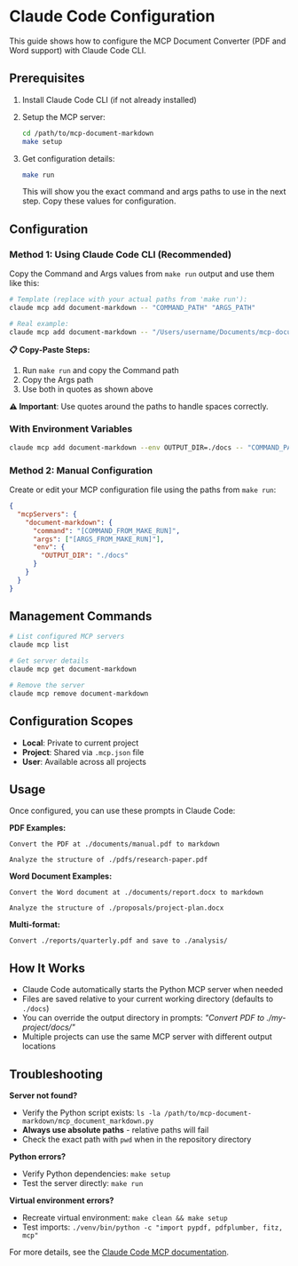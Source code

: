 # Claude Code Configuration

This guide shows how to configure the MCP Document Converter (PDF and Word support) with Claude Code CLI.

## Prerequisites

1. Install Claude Code CLI (if not already installed)
2. Setup the MCP server:
   ```bash
   cd /path/to/mcp-document-markdown
   make setup
   ```

3. Get configuration details:
   ```bash
   make run
   ```
   This will show you the exact command and args paths to use in the next step. Copy these values for configuration.

## Configuration

### Method 1: Using Claude Code CLI (Recommended)

Copy the Command and Args values from `make run` output and use them like this:

```bash
# Template (replace with your actual paths from 'make run'):
claude mcp add document-markdown -- "COMMAND_PATH" "ARGS_PATH"

# Real example:
claude mcp add document-markdown -- "/Users/username/Documents/mcp-document-markdown/venv/bin/python" "/Users/username/Documents/mcp-document-markdown/mcp_document_markdown.py"
```

**📋 Copy-Paste Steps:**
1. Run `make run` and copy the Command path
2. Copy the Args path  
3. Use both in quotes as shown above

**⚠️ Important**: Use quotes around the paths to handle spaces correctly.

### With Environment Variables

```bash
claude mcp add document-markdown --env OUTPUT_DIR=./docs -- "COMMAND_PATH" "ARGS_PATH"
```

### Method 2: Manual Configuration

Create or edit your MCP configuration file using the paths from `make run`:

```json
{
  "mcpServers": {
    "document-markdown": {
      "command": "[COMMAND_FROM_MAKE_RUN]",
      "args": ["[ARGS_FROM_MAKE_RUN]"],
      "env": {
        "OUTPUT_DIR": "./docs"
      }
    }
  }
}
```

## Management Commands

```bash
# List configured MCP servers
claude mcp list

# Get server details
claude mcp get document-markdown

# Remove the server
claude mcp remove document-markdown
```

## Configuration Scopes

- **Local**: Private to current project
- **Project**: Shared via `.mcp.json` file
- **User**: Available across all projects

## Usage

Once configured, you can use these prompts in Claude Code:

**PDF Examples:**
```
Convert the PDF at ./documents/manual.pdf to markdown
```

```
Analyze the structure of ./pdfs/research-paper.pdf
```

**Word Document Examples:**
```
Convert the Word document at ./documents/report.docx to markdown
```

```
Analyze the structure of ./proposals/project-plan.docx
```

**Multi-format:**
```
Convert ./reports/quarterly.pdf and save to ./analysis/
```

## How It Works

- Claude Code automatically starts the Python MCP server when needed
- Files are saved relative to your current working directory (defaults to `./docs`)
- You can override the output directory in prompts: *"Convert PDF to ./my-project/docs/"*
- Multiple projects can use the same MCP server with different output locations

## Troubleshooting

**Server not found?**
- Verify the Python script exists: `ls -la /path/to/mcp-document-markdown/mcp_document_markdown.py`
- **Always use absolute paths** - relative paths will fail
- Check the exact path with `pwd` when in the repository directory

**Python errors?**
- Verify Python dependencies: `make setup`
- Test the server directly: `make run`

**Virtual environment errors?**
- Recreate virtual environment: `make clean && make setup`
- Test imports: `./venv/bin/python -c "import pypdf, pdfplumber, fitz, mcp"`

For more details, see the [Claude Code MCP documentation](https://docs.anthropic.com/en/docs/claude-code/mcp).
